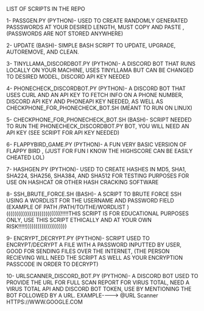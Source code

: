LIST OF SCRIPTS IN THE REPO


1-  PASSGEN.PY (PYTHON)- USED TO CREATE RANDOMLY GENERATED PASSSWORDS AT YOUR DESIRED LENGTH, MUST COPY AND PASTE , (PASSWORDS ARE NOT STORED ANYWHERE)


2- UPDATE (BASH)- SIMPLE BASH SCRIPT TO UPDATE, UPGRADE, AUTOREMOVE, AND CLEAN.


3- TINYLLAMA_DISCORDBOT.PY (PYTHON)- A DISCORD BOT THAT RUNS LOCALLY ON YOUR MACHINE, USES TINYLLAMA BUT CAN BE CHANGED TO DESIRED MODEL, DISCORD API KEY NEEDED 


4- PHONECHECK_DISCORDBOT.PY (PYTHON)- A DISCORD BOT THAT USES CURL AND AN API KEY TO FETCH INFO ON A PHONE NUMBER, DISCORD API KEY AND PHONEAPI KEY NEEDED, AS WELL AS CHECKPHONE_FOR_PHONECHECK_BOT.SH (MEANT TO RUN ON LINUX)


5- CHECKPHONE_FOR_PHONECHECK_BOT.SH (BASH)- SCRIPT NEEDED TO RUN THE PHONECHECK_DISCORDBOT.PY BOT, YOU WILL NEED AN API KEY (SEE SCRIPT FOR API KEY NEEDED)


6- FLAPPYBIRD_GAME.PY (PYTHON)- A FUN VERY BASIC VERSION OF FLAPPY BIRD , (JUST FOR FUN I KNOW THE HIGHSCORE CAN BE EASILY CHEATED LOL)


7- HASHGEN.PY (PYTHON)- USED TO CREATE HASHES IN MD5, SHA1, SHA224, SHA256, SHA384, AND SHA512 FOR TESTING PURPOSES FOR USE ON HASHCAT OR OTHER HASH CRACKING SOFTWARE

8- SSH_BRUTE_FORCE.SH (BASH)- A SCRIPT TO BRUTE FORCE SSH USING A WORDLIST FOR THE USERNAME AND PASSWORD FIELD (EXAMPLE OF PATH /PATH/TO/THE/WORDLIST )
((((((((((((((((((((((((((((!!!!!THIS SCRIPT IS FOR EDUCATIONAL PURPOSES ONLY, USE THIS SCRIPT ETHICALLY AND AT YOUR OWN RISK!!!!!)))))))))))))))))))))


9- ENCRYPT_DECRYPT.PY (PYTHON)- SCRIPT USED TO ENCRYPT/DECRYPT A FILE WITH A PASSWORD INPUTTED BY USER, GOOD FOR SENDING FILES OVER THE INTERNET, (THE PERSON RECIEVING WILL NEED THE SCRIPT AS WELL AS YOUR ENCRYPTION PASSCODE IN ORDER TO DECRYPT)

10- URLSCANNER_DISCORD_BOT.PY (PYTHON)- A DISCORD BOT USED TO PROVIDE THE URL FOR FULL SCAN REPORT FOR VIRUS TOTAL, NEED A VIRUS TOTAL API AND DISCORD BOT TOKEN, USE BY MENTIONING THE BOT FOLLOWED BY A URL.
EXAMPLE---->      @URL Scanner HTTPS://WWW.GOOGLE.COM




